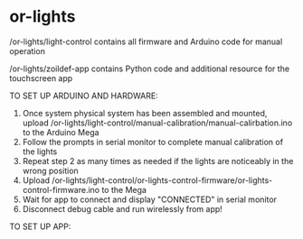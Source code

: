 # or-lights

/or-lights/light-control contains all firmware and Arduino code for manual operation

/or-lights/zoildef-app contains Python code and additional resource for the touchscreen app

TO SET UP ARDUINO AND HARDWARE:
1) Once system physical system has been assembled and mounted, upload /or-lights/light-control/manual-calibration/manual-calirbation.ino to the Arduino Mega
2) Follow the prompts in serial monitor to complete manual calibration of the lights
3) Repeat step 2 as many times as needed if the lights are noticeably in the wrong position
4) Upload /or-lights/light-control/or-lights-control-firmware/or-lights-control-firmware.ino to the Mega
5) Wait for app to connect and display "CONNECTED" in serial monitor
6) Disconnect debug cable and run wirelessly from app!

TO SET UP APP:
